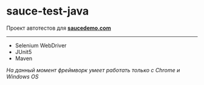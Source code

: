 # sauce-test-java

Проект автотестов для **[saucedemo.com]("https://www.saucedemo.com/")**
____
* Selenium WebDriver
* JUnit5
* Maven

*На данный момент фреймворк умеет работать только с Chrome и Windows OS*
